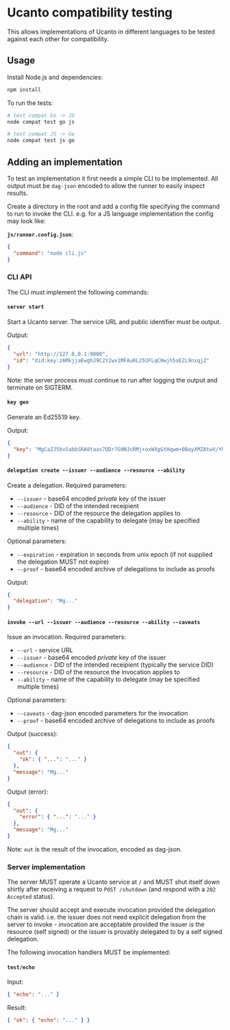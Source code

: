 # Ucanto compatibility testing

This allows implementations of Ucanto in different languages to be tested against each other for compatibility.

## Usage

Install Node.js and dependencies:

```sh
npm install
```

To run the tests:

```sh
# test compat Go -> JS
node compat test go js

# test compat JS -> Go
node compat test js go
```

## Adding an implementation

To test an implementation it first needs a simple CLI to be implemented. All output must be `dag-json` encoded to allow the runner to easily inspect results.

Create a directory in the root and add a config file specifying the command to run to invoke the CLI. e.g. for a JS language implementation the config may look like:

**`js/runner.config.json`**:

```json
{
  "command": "node cli.js"
}
```

### CLI API

The CLI must implement the following commands:

#### `server start`

Start a Ucanto server. The service URL and public identifier must be output.

Output:

```json
{
  "url": "http://127.0.0.1:9000",
  "id": "did:key:z6MkjjaEwghJ9C2Y2wv1MFAuRL25UFLqCHwjh5aE2L9nxqjZ"
}
```

Note: the server process must continue to run after logging the output and terminate on SIGTERM.

#### `key gen`

Generate an Ed25519 key.

Output:

```json
{
  "key": "MgCaZJ5bv5abbSRA8taas7QDr7G9NJcRMj+oxWXgGtHqwm+0BayXMZAtwV/YhPRTnPxVKms7h4DUjsLoSS5npEuyHwTQ="
}
```

#### `delegation create --issuer --audience --resource --ability`

Create a delegation. Required parameters:

* `--issuer` - base64 encoded _private_ key of the issuer
* `--audience` - DID of the intended receipient
* `--resource` - DID of the resource the delegation applies to
* `--ability` - name of the capability to delegate (may be specified multiple times)

Optional parameters:

* `--expiration` - expiration in seconds from unix epoch (if not supplied the delegation MUST not expire)
* `--proof` - base64 encoded archive of delegations to include as proofs

Output:

```json
{
  "delegation": "Mg..."
}
```

#### `invoke --url --issuer --audience --resource --ability --caveats`

Issue an invocation. Required parameters:

* `--url` - service URL
* `--issuer` - base64 encoded _private_ key of the issuer
* `--audience` - DID of the intended receipient (typically the service DID)
* `--resource` - DID of the resource the invocation applies to
* `--ability` - name of the capability to delegate (may be specified multiple times)

Optional parameters:

* `--caveats` - dag-json encoded parameters for the invocation
* `--proof` - base64 encoded archive of delegations to include as proofs

Output (success):

```json
{
  "out": {
    "ok": { "...": "..." }
  },
  "message": "Mg..."
}
```

Output (error):

```json
{
  "out": {
    "error": { "...": "..." }
  },
  "message": "Mg..."
}
```

Note: `out` is the result of the invocation, encoded as dag-json.

### Server implementation

The server MUST operate a Ucanto service at `/` and MUST shut itself down shirtly after receiving a request to `POST /shutdown` (and respond with a `202 Accepted` status).

The server should accept and execute invocation provided the delegation chain is valid. i.e. the issuer does not need explicit delegation from the server to invoke - invocation are acceptable provided the issuer _is_ the resource (self signed) or the issuer is provably delegated to by a self signed delegation.

The following invocation handlers MUST be implemented:

#### `test/echo`

Input:

```json
{ "echo": "..." }
```

Result:

```json
{ "ok": { "echo": "..." } }
```
